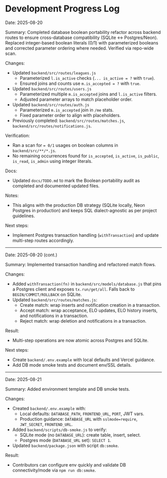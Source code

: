 # Development Progress Log

Date: 2025-08-20

Summary: Completed database boolean portability refactor across backend routes to ensure cross-database compatibility (SQLite ↔ Postgres/Neon). Replaced integer-based boolean literals (0/1) with parameterized booleans and corrected parameter ordering where needed. Verified via repo-wide scan.

Changes:
- Updated `backend/src/routes/leagues.js`
  - Parameterized `l.is_active` checks (`... is_active = ?` with `true`).
  - Ensured joins and counts use `m.is_accepted = ?` with `true`.
- Updated `backend/src/routes/users.js`
  - Parameterized multiple `m.is_accepted` joins and `l.is_active` filters.
  - Adjusted parameter arrays to match placeholder order.
- Updated `backend/src/routes/auth.js`
  - Parameterized `m.is_accepted` join in `/me` stats.
  - Fixed parameter order to align with placeholders.
- Previously completed: `backend/src/routes/matches.js`, `backend/src/routes/notifications.js`.

Verification:
- Ran a scan for `= 0/1` usages on boolean columns in `backend/src/**/*.js`.
- No remaining occurrences found for `is_accepted`, `is_active`, `is_public`, `is_read`, `is_admin` using integer literals.

Docs:
- Updated `docs/TODO.md` to mark the Boolean portability audit as completed and documented updated files.

Notes:
- This aligns with the production DB strategy (SQLite locally, Neon Postgres in production) and keeps SQL dialect-agnostic as per project guidelines.

Next steps:
- Implement Postgres transaction handling (`withTransaction`) and update multi-step routes accordingly.

---

Date: 2025-08-20 (cont.)

Summary: Implemented transaction handling and refactored match flows.

Changes:
- Added `withTransaction(fn)` in `backend/src/models/database.js` that pins a Postgres client and exposes `tx.run/get/all`. Falls back to `BEGIN/COMMIT/ROLLBACK` on SQLite.
- Updated `backend/src/routes/matches.js`:
  - Create match: wrap inserts and notification creation in a transaction.
  - Accept match: wrap acceptance, ELO updates, ELO history inserts, and notifications in a transaction.
  - Reject match: wrap deletion and notifications in a transaction.

Result:
- Multi-step operations are now atomic across Postgres and SQLite.

Next steps:
- Create `backend/.env.example` with local defaults and Vercel guidance.
- Add DB mode smoke tests and document env/SSL details.

---

Date: 2025-08-21

Summary: Added environment template and DB smoke tests.

Changes:
- Created `backend/.env.example` with:
  - Local defaults: `DATABASE_PATH`, `FRONTEND_URL`, `PORT`, JWT vars.
  - Production guidance: `DATABASE_URL` with `sslmode=require`, `JWT_SECRET`, `FRONTEND_URL`.
- Added `backend/scripts/db-smoke.js` to verify:
  - SQLite mode (no `DATABASE_URL`): create table, insert, select.
  - Postgres mode (`DATABASE_URL` set): `SELECT 1`.
- Updated `backend/package.json` with script `db:smoke`.

Result:
- Contributors can configure env quickly and validate DB connectivity/mode via `npm run db:smoke`.
